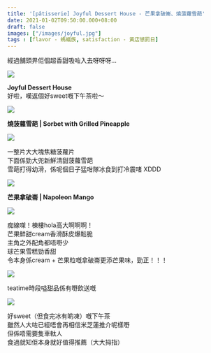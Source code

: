 ```yaml
---
title: '[pâtisserie] Joyful Dessert House - 芒果拿破崙、燒菠蘿雪葩'
date: 2021-01-02T09:50:00.000+08:00
draft: false
images: ["/images/joyful.jpg"]
tags : [flavor - 螞蟻族, satisfaction - 黃店懲罰日]
---
```


經過舖頭畀佢個超香甜吸咗入去呀呀呀...

![](/images/joyful.jpg)

**Joyful Dessert House**  
好啦，嘆返個好sweet嘅下午茶啦～  

![](/images/joyful1.jpg)

**燒菠蘿雪葩 | Sorbet with Grilled Pineapple**  

![](/images/joyful2.jpg)

一整片大大塊焦糖菠蘿片  
下面係勁大兜新鮮清甜菠蘿雪葩  
雪葩打得幼滑，係呢個日子猛咁隊冰食到打冷震啫 XDDD  

![](/images/joyful3.jpg)

**芒果拿破崙 | Napoleon Mango**  

![](/images/joyful4.jpg)

痴線㗎！棟樓hola高大啊啊啊！  
芒果鮮甜cream香滑酥皮爆鬆脆  
主角之外配角都唔嘢少  
球芒果雪糕勁香甜  
令本身係cream + 芒果粒嘅拿破崙更添芒果味，勁正！！！  

![](/images/joyful5.jpg)

teatime時段嗌甜品係有嘢飲送嘅

![](/images/joyful6.jpg)

好sweet（但食完冰有啲凍）嘅下午茶  
雖然人大咗已經唔會再相信米芝蓮推介呢樣嘢  
但係唔需要隻車軚人  
食過就知佢本身就好值得推薦（大大拇指）  
